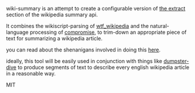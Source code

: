wiki-summary is an attempt to create a configurable version of [the extract](https://en.wikipedia.org/api/rest_v1/page/summary/Toronto?redirect=true) section of the wikipedia summary api.

It combines the wikiscript-parsing of [wtf_wikipedia](http://github.com/spencermountain/wtf_wikipedia) and the natural-language processing of [compromise](http://github.com/spencermountain/compromise), to trim-down an appropriate piece of text for summarizing a wikipedia article.

you can read about the shenanigans involved in doing this [here](https://blog.wikimedia.org/2018/04/20/why-it-took-a-long-time-to-build-that-tiny-link-preview-on-wikipedia/).

ideally, this tool will be easily used in conjunction with things like [dumpster-dive](https://github.com/spencermountain/dumpster-dive) to produce segments of text to describe every english wikipedia article in a reasonable way.


MIT

